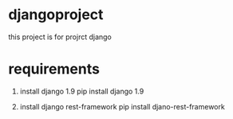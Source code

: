 # djangoproject
this project is for projrct django
# requirements
1) install django 1.9
  pip install django 1.9
  
  
2) install django rest-framework
  pip install djano-rest-framework
  

